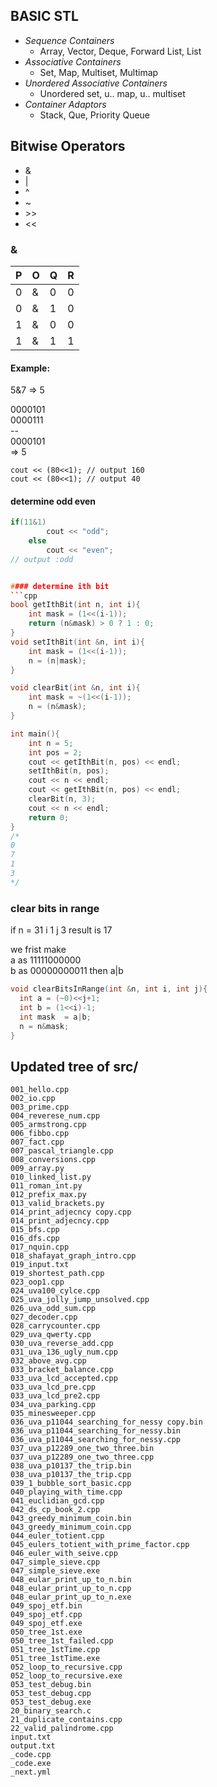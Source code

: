 ## BASIC STL
- *Sequence Containers*
    - Array, Vector, Deque, Forward List, List
- *Associative Containers*
    - Set, Map, Multiset, Multimap
- *Unordered Associative Containers*
    - Unordered set, u.. map, u.. multiset
- *Container Adaptors*
    - Stack, Que, Priority Queue

## Bitwise Operators
- &
- |
- ^
- ~
- \>>
- <<
 
 ### &
| P | O | Q  | R | 
| ------- | --- | --- | --- |
| 0 | & | 0 |  0
| 0 | & | 1 |  0
| 1 | & | 0 |  0
| 1 | & | 1 |  1

#### Example: 
5&7 => 5

0000101 <br/>
0000111 <br/>
\--<br/>
0000101 <br/>
=> 5

`cout << (80<<1); // output 160` <br/>
`cout << (80<<1); // output 40`

#### determine odd even
```cpp
if(11&1)
        cout << "odd";
    else
        cout << "even";
// output :odd


#### determine ith bit
```cpp
bool getIthBit(int n, int i){
    int mask = (1<<(i-1));
    return (n&mask) > 0 ? 1 : 0;
}
void setIthBit(int &n, int i){
    int mask = (1<<(i-1));
    n = (n|mask);
}

void clearBit(int &n, int i){
    int mask = ~(1<<(i-1));
    n = (n&mask);
}

int main(){
    int n = 5;
    int pos = 2;
    cout << getIthBit(n, pos) << endl;
    setIthBit(n, pos);
    cout << n << endl;
    cout << getIthBit(n, pos) << endl;
    clearBit(n, 3);
    cout << n << endl;
    return 0;
}
/*
0
7
1
3
*/
```
### clear bits in range
if n = 31
i 1
j 3
result is 17

we frist make  <br>
a as 11111000000<br>
b as 00000000011
then a|b

```cpp
void clearBitsInRange(int &n, int i, int j){
  int a = (~0)<<j+1;
  int b = (1<<i)-1;
  int mask  = a|b;
  n = n&mask;
}
```



## Updated tree of src/
    001_hello.cpp
    002_io.cpp
    003_prime.cpp
    004_reverese_num.cpp
    005_armstrong.cpp
    006_fibbo.cpp
    007_fact.cpp
    007_pascal_triangle.cpp
    008_conversions.cpp
    009_array.py
    010_linked_list.py
    011_roman_int.py
    012_prefix_max.py
    013_valid_brackets.py
    014_print_adjecncy copy.cpp
    014_print_adjecncy.cpp
    015_bfs.cpp
    016_dfs.cpp
    017_nquin.cpp
    018_shafayat_graph_intro.cpp
    019_input.txt
    019_shortest_path.cpp
    023_oop1.cpp
    024_uva100_cylce.cpp
    025_uva_jolly_jump_unsolved.cpp
    026_uva_odd_sum.cpp
    027_decoder.cpp
    028_carrycounter.cpp
    029_uva_qwerty.cpp
    030_uva_reverse_add.cpp
    031_uva_136_ugly_num.cpp
    032_above_avg.cpp
    033_bracket_balance.cpp
    033_uva_lcd_accepted.cpp
    033_uva_lcd_pre.cpp
    033_uva_lcd_pre2.cpp
    034_uva_parking.cpp
    035_minesweeper.cpp
    036_uva_p11044_searching_for_nessy copy.bin
    036_uva_p11044_searching_for_nessy.bin
    036_uva_p11044_searching_for_nessy.cpp
    037_uva_p12289_one_two_three.bin
    037_uva_p12289_one_two_three.cpp
    038_uva_p10137_the_trip.bin
    038_uva_p10137_the_trip.cpp
    039_1_bubble_sort_basic.cpp
    040_playing_with_time.cpp
    041_euclidian_gcd.cpp
    042_ds_cp_book_2.cpp
    043_greedy_minimum_coin.bin
    043_greedy_minimum_coin.cpp
    044_euler_totient.cpp
    045_eulers_totient_with_prime_factor.cpp
    046_euler_with_seive.cpp
    047_simple_sieve.cpp
    047_simple_sieve.exe
    048_eular_print_up_to_n.bin
    048_eular_print_up_to_n.cpp
    048_eular_print_up_to_n.exe
    049_spoj_etf.bin
    049_spoj_etf.cpp
    049_spoj_etf.exe
    050_tree_1st.exe
    050_tree_1st_failed.cpp
    051_tree_1stTime.cpp
    051_tree_1stTime.exe
    052_loop_to_recursive.cpp
    052_loop_to_recursive.exe
    053_test_debug.bin
    053_test_debug.cpp
    053_test_debug.exe
    20_binary_search.c
    21_duplicate_contains.cpp
    22_valid_palindrome.cpp
    input.txt
    output.txt
    _code.cpp
    _code.exe
    _next.yml